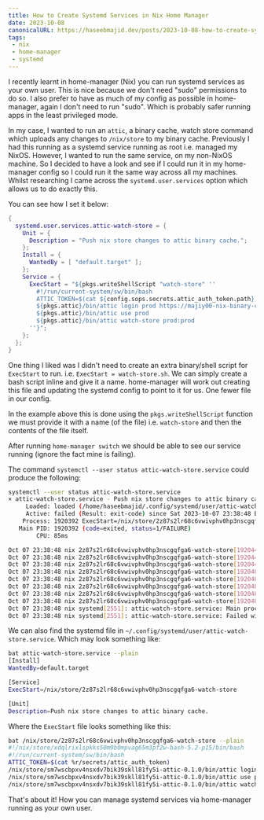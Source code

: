 ```yaml
---
title: How to Create Systemd Services in Nix Home Manager
date: 2023-10-08
canonicalURL: https://haseebmajid.dev/posts/2023-10-08-how-to-create-systemd-services-in-nix-home-manager
tags:
 - nix
 - home-manager
 - systemd
---
```


I recently learnt in home-manager (Nix) you can run systemd services as your own user. This is nice because we don't need
"sudo" permissions to do so. I also prefer to have as much of my config as possible in home-manager, again I don't 
need to run "sudo". Which is probably safer running apps in the least privileged mode.

In my case, I wanted to run an `attic`, a binary cache, watch store command which uploads any changes to `/nix/store`
to my binary cache. Previously I had this running as a systemd service running as root i.e. managed my NixOS.
However, I wanted to run the same service, on my non-NixOS machine. So I decided to have a look and see if I could 
run it in my home-manager config so I could run it the same way across all my machines. Whilst researching I came across
the `systemd.user.services` option which allows us to do exactly this.

You can see how I set it below:

```nix
{
  systemd.user.services.attic-watch-store = {
    Unit = {
      Description = "Push nix store changes to attic binary cache.";
    };
    Install = {
      WantedBy = [ "default.target" ];
    };
    Service = {
      ExecStart = "${pkgs.writeShellScript "watch-store" ''
        #!/run/current-system/sw/bin/bash
        ATTIC_TOKEN=$(cat ${config.sops.secrets.attic_auth_token.path})
        ${pkgs.attic}/bin/attic login prod https://majiy00-nix-binary-cache.fly.dev $ATTIC_TOKEN
        ${pkgs.attic}/bin/attic use prod
        ${pkgs.attic}/bin/attic watch-store prod:prod
      ''}";
    };
  };
}
```

One thing I liked was I didn't need to create an extra binary/shell script for `ExecStart` to run. i.e. 
`ExecStart = watch-store.sh`. We can simply create a bash script inline and give it a name. home-manager will work out
creating this file and updating the systemd config to point to it for us. One fewer file in our config.

In the example above this is done using the `pkgs.writeShellScript` function we must provide it with a name (of the file)
i.e. `watch-store` and then the contents of the file itself.

After running `home-manager switch` we should be able to see our service running (ignore the fact mine is failing).

The command `systemctl --user status attic-watch-store.service` could produce the following:

```bash
systemctl --user status attic-watch-store.service
× attic-watch-store.service - Push nix store changes to attic binary cache.
     Loaded: loaded (/home/haseebmajid/.config/systemd/user/attic-watch-store.service; enabled; vendor preset: enabled)
     Active: failed (Result: exit-code) since Sat 2023-10-07 23:38:48 BST; 11h ago
    Process: 1920392 ExecStart=/nix/store/2z87s2lr68c6vwivphv0hp3nscgqfga6-watch-store (code=exited, status=1/FAILURE)
   Main PID: 1920392 (code=exited, status=1/FAILURE)
        CPU: 85ms

Oct 07 23:38:48 nix 2z87s2lr68c6vwivphv0hp3nscgqfga6-watch-store[1920443]:     0: error trying to connect: dns error: Devic>
Oct 07 23:38:48 nix 2z87s2lr68c6vwivphv0hp3nscgqfga6-watch-store[1920443]:     1: dns error: Device or resource busy (os er>
Oct 07 23:38:48 nix 2z87s2lr68c6vwivphv0hp3nscgqfga6-watch-store[1920443]:     2: Device or resource busy (os error 16)
Oct 07 23:38:48 nix 2z87s2lr68c6vwivphv0hp3nscgqfga6-watch-store[1920489]: Error: error sending request for url (https://ma>
Oct 07 23:38:48 nix 2z87s2lr68c6vwivphv0hp3nscgqfga6-watch-store[1920489]: Caused by:
Oct 07 23:38:48 nix 2z87s2lr68c6vwivphv0hp3nscgqfga6-watch-store[1920489]:     0: error trying to connect: dns error: faile>
Oct 07 23:38:48 nix 2z87s2lr68c6vwivphv0hp3nscgqfga6-watch-store[1920489]:     1: dns error: failed to lookup address infor>
Oct 07 23:38:48 nix 2z87s2lr68c6vwivphv0hp3nscgqfga6-watch-store[1920489]:     2: failed to lookup address information: Tem>
Oct 07 23:38:48 nix systemd[2551]: attic-watch-store.service: Main process exited, code=exited, status=1/FAILURE
Oct 07 23:38:48 nix systemd[2551]: attic-watch-store.service: Failed with result 'exit-code'.
```

We can also find the systemd file in `~/.config/systemd/user/attic-watch-store.service`. Which may look something like:

```bash
bat attic-watch-store.service --plain
[Install]
WantedBy=default.target

[Service]
ExecStart=/nix/store/2z87s2lr68c6vwivphv0hp3nscgqfga6-watch-store

[Unit]
Description=Push nix store changes to attic binary cache.
```


Where the `ExecStart` file looks something like this:

```bash
bat /nix/store/2z87s2lr68c6vwivphv0hp3nscgqfga6-watch-store --plain
#!/nix/store/xdqlrixlspkks50m9b0mpvag65m3pf2w-bash-5.2-p15/bin/bash
#!/run/current-system/sw/bin/bash
ATTIC_TOKEN=$(cat %r/secrets/attic_auth_token)
/nix/store/sm7wscbpxv4nsxdv7bik39skll81fy5i-attic-0.1.0/bin/attic login prod https://majiy00-nix-binary-cache.fly.dev $ATTIC_TOKEN
/nix/store/sm7wscbpxv4nsxdv7bik39skll81fy5i-attic-0.1.0/bin/attic use prod
/nix/store/sm7wscbpxv4nsxdv7bik39skll81fy5i-attic-0.1.0/bin/attic watch-store prod:prod

```

That's about it! How you can manage systemd services via home-manager running as your own user.



